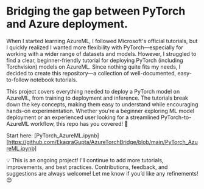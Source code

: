 # Bridging the gap between PyTorch and Azure deployment.

When I started learning AzureML, I followed Microsoft's official tutorials, but I quickly realized I wanted more flexibility with PyTorch—especially for working with a wider range of datasets and models. However, I struggled to find a clear, beginner-friendly tutorial for deploying PyTorch (including Torchvision) models on AzureML. Since nothing quite fits my needs, I decided to create this repository—a collection of well-documented, easy-to-follow notebook tutorials.

This project covers everything needed to deploy a PyTorch model on AzureML, from training to deployment and inference. The tutorials break down the key concepts, making them easy to understand while encouraging hands-on experimentation. Whether you're a beginner exploring ML model deployment or an experienced user looking for a streamlined PyTorch-to-AzureML workflow, this repo has you covered! 🚀

Start here: [PyTorch_AzureML.ipynb][https://github.com/EkagraGupta/AzureTorchBridge/blob/main/PyTorch_AzureML.ipynb]

💡 This is an ongoing project! I’ll continue to add more tutorials, improvements, and best practices. Contributions, feedback, and suggestions are always welcome!
Let me know if you’d like any refinements! 😊
